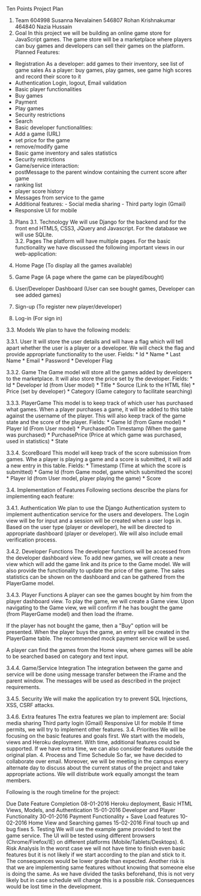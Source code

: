 Ten Points Project Plan
1. Team
604998 Susanna Nevalainen
546807 Rohan Krishnakumar
464840 Nazia Hussain
2. Goal
In this project we will be building an online game store for JavaScript games. The game store will be a marketplace where players can buy games and developers can sell their games on the platform.
Planned Features:
- Registration
As a developer: add games to their inventory, see list of game sales
As a player: buy games, play games, see game high scores and record their score to it
- Authentication
Login, logout, Email validation
- Basic player functionalities
- Buy games
- Payment
- Play games
- Security restrictions
- Search 
- Basic developer functionalities:
- Add a game (URL)
- set price for the game
- remove/modify game
- Basic game inventory and sales statistics
- Security restrictions
- Game/service interaction:
- postMessage to the parent window containing the current score after game 
- ranking list 
- player score history
- Messages from service to the game
- Additional features:
		- Social media sharing
		- Third party login (Gmail)
- Responsive UI for mobile
3. Plans
3.1. Technology 
We will use Django for the backend and for the front end HTML5, CSS3, JQuery and Javascript. For the database we will use SQLite.  
3.2. Pages
The platform will have multiple pages. For the basic functionality we have discussed the following important views in our web-application:


1. Home Page (To display all the games available)
2. Game Page (A page where the game can be played/bought)
3. User/Developer Dashboard (User can see bought games, Developer can see added games)
4. Sign-up (To register new player/developer)
5. Log-in (For sign in)


3.3. Models	
We plan to have the following models:


3.3.1. User 
It will store the user details and will have a flag which will tell apart whether the user is a player or a developer. We will check the flag and provide appropriate functionality to the user.
Fields:
	* Id
	* Name
	* Last Name
	* Email
	* Password
	* Developer Flag


3.3.2. Game
The Game model will store all the games added by developers to the marketplace. It will also store the price set by the developer.
Fields:
	* Id
	* Developer Id (from User model)
	* Title
	* Source (Link to the HTML file)
	* Price (set by developer)
	* Category (Game category to facilitate searching)
	
3.3.3. PlayerGame
This model is to keep track of which user has purchased what games. When a player purchases a game, it will be added to this table against the username of the player. This will also keep track of the game state and the score of the player.
Fields:
	* Game Id (from Game model)
	* Player Id (From User model)
	* PurchasedOn Timestamp (When the game was purchased)
	* PurchasePrice (Price at which game was purchased, used in statistics)
	* State
	
3.3.4. ScoreBoard
This model will keep track of the score submission from games. Whe a player is playing a game and a score is submitted, it will add a new entry in this table. 
Fields:
	* Timestamp (Time at which the score is submitted)
	* Game Id (from Game model, game which submitted the score)
	* Player Id (from User model, player playing the game)
	* Score 


3.4. Implementation of Features
Following sections describe the plans for implementing each feature:


3.4.1. Authentication
We plan to use the Django Authentication system to implement authentication service for the users and developers. The Login view will be for input and a session will be created when a user logs in. Based on the user type (player or developer), he will be directed to appropriate dashboard (player or developer). We will also include email verification process. 


3.4.2. Developer Functions
The developer functions will be accessed from the developer dashboard view. To add new games, we will create a new view which will add the game link and its price to the Game model. We will also provide the functionality to update the price of the game. The sales statistics can be shown on the dashboard and can be gathered from the PlayerGame model. 


3.4.3. Player Functions
A player can see the games bought by him from the player dashboard view. To play the game, we will create a Game view. Upon navigating to the Game view, we will confirm if he has bought the game (from PlayerGame model) and then load the iframe.


If the player has not bought the game, then a "Buy" option will be presented. When the player buys the game, an entry will be created in the PlayerGame table. The recommended mock payment service will be used. 


A player can find the games from the Home view, where games will be able to be searched based on category and text input.


3.4.4. Game/Service Integration
The integration between the game and service will be done using message transfer between the iFrame and the parent window. The messages will be used as described in the project requirements.


3.4.5. Security
We will make the application try to prevent SQL Injections, XSS, CSRF attacks.


3.4.6. Extra features
The extra features we plan to implement are:
Social media sharing
Third party login (Gmail)
Responsive UI for mobile
If time permits, we will try to implement other features. 
3.4. Priorities
We will be focusing on the basic features and goals first. We start with the models, views and Heroku deployment. With time, additional features could be supported. If we have extra time, we can also consider features outside the original plan.
4. Process and Time Schedule
So far, we have decided to collaborate over email. Moreover, we will be meeting in the campus every alternate day to discuss about the current status of the project and take appropriate actions. We will distribute work equally amongst the team members.


Following is the rough timeline for the project:


Due Date	Feature Completion
08-01-2016	Heroku deployment, Basic HTML Views, Models, and Authentication
15-01-2016	Developer and Player Functionality
30-01-2016	Payment Functionality + Save Load features
10-02-2016	Home View and Searching games
15-02-2016	Final touch up and bug fixes
5. Testing
We will use the example game provided to test the game service. The UI will be tested using different browsers (Chrome/Firefox/IE) on different platforms (Mobile/Tablets/Desktops).
6. Risk Analysis
In the worst case we will not have time to finish even basic features but it is not likely if we start according to the plan and stick to it. The consequences would be lower grade than expected.
Another risk is that we are implementing same features without knowing that someone else is doing the same. As we have divided the tasks beforehand, this is not very likely but in case schedule will change this is a possible risk. Consequences would be lost time in the development. 




